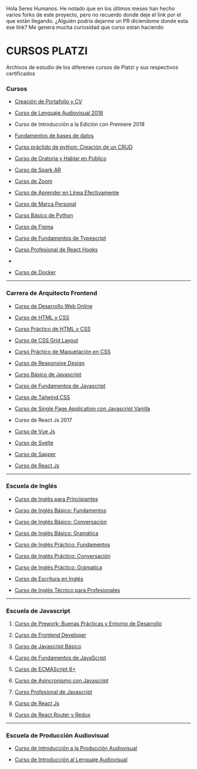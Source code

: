 Hola Seres Humanos. He notado que en los últimos meses han hecho varios forks de este proyecto, pero no recuerdo donde deje el link por el que están llegando. ¿Alguién podría dejarme un PR diciendome donde esta ese link? Me genera mucha curiosidad que curso estan haciendo

# CURSOS PLATZI

Archivos de estudio de los diferenes cursos de Platzi y sus respectivos certificados

### Cursos

- [Creación de Portafolio y CV](https://platzi.com/clases/portafolios/ "Creación de Portafolio y CV")

- [Curso de Lenguaje Audiovisual 2018](https://platzi.com/clases/lenguaje-audiovisual-2018/, "Curso de Lenguaje Audiovisual 2018")
  
- Curso de Introducción a la Edición con Premiere 2018

- [Fundamentos de bases de datos](https://platzi.com/clases/bd/ "Fundamentos de bases de datos")

- [Curso práctido de python: Creación de un CRUD](https://platzi.com/clases/python-practico/ "Curso práctido de python: Creación de un CRUD")

- [Curso de Oratoria y Hablar en Público](https://platzi.com/clases/sapper/ "Curso de Oratoria y Hablar en Público")

- [Curso de Spark AR ](https://platzi.com/clases/spark-ar/ "Curso de Spark AR")

- [Curso de Zoom](https://platzi.com/clases/zoom/ "Curso de Zoom")
  
- [Curso de Aprender en Línea Efectivamente](https://platzi.com/clases/aprender/ "Curso de Aprender en Línea Efectivamente")

- [Curso de Marca Personal](https://platzi.com/clases/marca-personal/ "Curso de Marca Personal")

- [Curso Básico de Python](https://platzi.com/clases/pythonbasico/ "Curso Básico de Python")

- [Curso de Figma](https://platzi.com/clases/figma/ "Curso de Figma")

- [Curso de Fundamentos de Typescript](https://platzi.com/clases/typescript/ "Curso de Fundamentos de Typescript")

- [Curso Profesional de React Hooks](https://platzi.com/clases/react-hooks/ "Curso Profesional de React Hooks")
- 
- [Curso de Docker](https://platzi.com/clases/docker/ "Curso de Docker")

***

### Carrera de Arquitecto Frontend

- [Curso de Desarrollo Web Online](https://platzi.com/clases/html5-css3/ "Curso de Desarrollo Web Online")
  
- [Curso de HTML y CSS](https://platzi.com/clases/html-css/ "Curso de HTML y CSS")
  
- [Curso Práctico de HTML y CSS](https://platzi.com/clases/html-practico/ "Curso Práctico de HTML y CSS")
  
- [Curso de CSS Grid Layout](https://platzi.com/clases/css-grid-layout/ "Curso de CSS Grid Layout")
  
- [Curso Práctico de Maquetación en CSS](https://platzi.com/clases/practico-css/ "Curso Práctico de Maquetación en CSS")
  
- [Curso de Responsive Design](https://platzi.com/clases/responsive-design/ "Curso de Responsive Design")
  
- [Curso Básico de Javascript](https://platzi.com/clases/basico-javascript/ "Curso Básico de Javascript")

- [Curso de Fundamentos de Javascript](https://platzi.com/clases/fundamentos-javascript/ "Curso de Fundamentos de Javascript")

- [Curso de Tailwind CSS](https://platzi.com/clases/tailwind-css/ "Curso de Tailwind CSS")

- [Curso de Single Page Application con Javascript Vanilla](https://platzi.com/clases/spa-javascript/ "Curso de Single Page Application con Javascript Vanilla")

- Curso de React Js 2017

- [Curso de Vue Js ](https://platzi.com/clases/vuejs/ "Curso de Vue Js ")

- [Curso de Svelte ](https://platzi.com/clases/svelte/ "Curso de Svelte ")

- [Curso de Sapper ](https://platzi.com/clases/sapper/ "Curso de Sapper ")

- [Curso de React Js](https://platzi.com/clases/react/ "Curso de React Js")
***

### Escuela de Inglés

- [Curso de Inglés para Principiantes](https://platzi.com/clases/ingles-principiantes/ "Curso de Inglés para Principiantes")

- [Curso de Inglés Básico: Fundamentos](https://platzi.com/clases/ingles-basico/ "Curso de Inglés Básico: Fundamentos")

- [Curso de Inglés Básico: Conversación](https://platzi.com/clases/ingles-conversacion/ "Curso de Inglés Básico: Conversación")

- [Curso de Inglés Básico: Gramática](https://platzi.com/clases/ingles-gramatica/ "Curso de Inglés Básico: Gramática")

- [Curso de Inglés Práctico: Fundamentos](https://platzi.com/clases/ingles-1/ "Curso de Inglés Práctico: Fundamentos")

- [Curso de Inglés Práctico: Conversación]([https://platzi.com/clases/ingles-facil-speaking/] "Curso de Inglés Práctico: Conversación")

- [Curso de Inglés Práctico: Grámatica](https://platzi.com/clases/ingles-2/ "Curso de Inglés Práctico: Grámatica")

- [Curso de Escritura en Inglés](https://platzi.com/clases/escritura-ingles/ "Curso de Escritura en Inglés")

- [Curso de Inglés Técnico para Profesionales](https://platzi.com/clases/ingles/ "Curso de Inglés Técnico para Profesionales")

***

### Escuela de Javascript
1. [Curso de Prework: Buenas Prácticas y Entorno de Desarrollo](https://platzi.com/clases/prework/ "Curso de Prework: Buenas Prácticas y Entorno de Desarrollo")

2. [Curso de Frontend Developer](https://platzi.com/clases/frontend-developer/ "Curso de Frontend Developer")

3. [Curso de Javascript Básico](https://platzi.com/clases/basico-javascript/ "Curso de Javascript Básico")

4. [Curso de Fundamentos de JavaScript](https://platzi.com/clases/fundamentos-javascript/ "Curso de Fundamentos de JavaScript")

5. [Curso de ECMAScript 6+](https://platzi.com/clases/ecmascript-6/ "Curso de ECMAScript 6+")

6. [Curso de Asincronismo con Javascript](https://platzi.com/clases/asincronismo-js/ "Curso de Asincronismo con Javascript")

7. [Curso Profesional de Javascript](https://platzi.com/clases/javascript-profesional/ "Curso Profesional de Javascript")

8. [Curso de React Js](https://platzi.com/clases/react-ejs/ "Curso de React Js")

9. [Curso de React Router y Redux](https://platzi.com/clases/react-router-redux/ "Curso de React Router y Redux")

***

### Escuela de Producción Audiovisual

- [Curso de Introducción a la Producción Audiovisual](https://platzi.com/clases/produccion-audiovisual-cinematografica/ "Curso de Introducción a la Producción Audiovisual")

- [Curso de Introducción al Lenguaje Audiovisual](https://platzi.com/clases/lenguaje-audiovisual/ "Curso de Introducción al Lenguaje Audiovisual")
